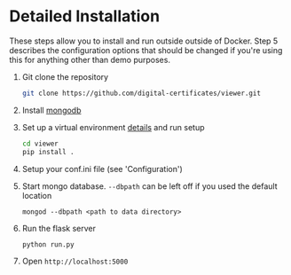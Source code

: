 

Detailed Installation
===
These steps allow you to install and run outside outside of Docker. Step 5 describes the configuration options that
should be changed if you're using this for anything other than demo purposes.

1. Git clone the repository

    ```bash
    git clone https://github.com/digital-certificates/viewer.git
    ```

2. Install [mongodb](https://docs.mongodb.com/v3.0/installation/)

3. Set up a virtual environment [details](http://docs.python-guide.org/en/latest/dev/virtualenvs/) and run setup

    ```bash
    cd viewer
    pip install .
    ```

4. Setup your conf.ini file (see 'Configuration')

5. Start mongo database. `--dbpath` can be left off if you used the default location

    ```shell
    mongod --dbpath <path to data directory>
    ```

6. Run the flask server

    ```shell
    python run.py
    ```

7. Open `http://localhost:5000`



